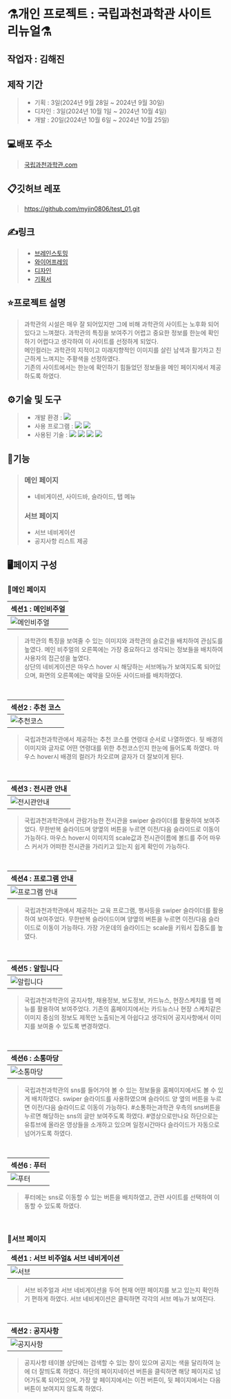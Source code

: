 # ⚗개인 프로젝트 : 국립과천과학관 사이트 리뉴얼⚗

## 작업자 : 김해진

## 제작 기간
> - 기획 : 3일(2024년 9월 28일 ~ 2024년 9월 30일)
> - 디자인 : 3일(2024년 10월 1일 ~ 2024년 10월 4일)
> - 개발 : 20일(2024년 10월 6일 ~ 2024년 10월 25일)

## 💻배포 주소
> [국립과천과학관.com](https://myjin0806.github.io/test01/)

## 📋깃허브 레포
> https://github.com/myjin0806/test_01.git

## ✍링크
> - [브레인스토밍](https://www.figma.com/board/qONhyrVkiOOtcDxRyZgagv/%EA%B3%B5%EA%B3%B5%EA%B8%B0%EA%B4%80-%EC%82%AC%EC%9D%B4%ED%8A%B8-%EB%A6%AC%EB%89%B4%EC%96%BC?node-id=0-1&t=k4E42O2KRVeqjK7U-1)<br>
> - [와이어프레임](https://www.figma.com/design/t53b3X0KiJB90Ry1TVp3Dc/%ED%94%BC%EA%B7%B8%EB%A7%88-%EC%97%B0%EC%8A%B5%EC%9A%A9?node-id=9-7&t=67Gco1EIRsIaWNHg-1)
> - [디자인](https://www.figma.com/proto/t53b3X0KiJB90Ry1TVp3Dc/%ED%94%BC%EA%B7%B8%EB%A7%88-%EC%97%B0%EC%8A%B5%EC%9A%A9?node-id=222-366&t=67Gco1EIRsIaWNHg-1)
> - [기획서](https://docs.google.com/presentation/d/1w7QQLhwrw0ZlwWZ8iGXSbBX4-12rz7gPqYG1je7EvrE/edit?usp=sharing)

## ⭐️프로젝트 설명
> 과학관의 시설은 매우 잘 되어있지만 그에 비해 과학관의 사이트는 노후화 되어있다고 느껴졌다. 과학관의 특징을 보여주기 어렵고 중요한 정보를 한눈에 확인하기 어렵다고 생각하여 이 사이트를 선정하게 되었다. <br> 메인컬러는 과학관의 지적이고 미래지향적인 이미지를 살린 남색과 활기차고 친근하게 느껴지는 주황색을 선정하였다.<br>
> 기존의 사이트에서는 한눈에 확인하기 힘들었던 정보들을 메인 페이지에서 제공하도록 하였다. <br>
 

## ⚙기술 및 도구
> - 개발 환경 : <img src="https://img.shields.io/badge/windows10-0078D6?style=flat-square&logo=windows10&logoColor=white"/>
> - 사용 프로그램 : <img src="https://img.shields.io/badge/Vs code-007ACC?style=flat-square&logo=visualstudiocode&logoColor=white"/> <img src="https://img.shields.io/badge/figma-F24E1E?style=flat-square&logo=figma&logoColor=white"/>
> - 사용된 기술 : 
  <img src="https://img.shields.io/badge/html5-E34F26?style=flat-square&logo=html5&logoColor=white"> <img src="https://img.shields.io/badge/css3-1572B6?style=flat-square&logo=css3&logoColor=white"> <img src="https://img.shields.io/badge/JavaScript-F7DF1E?style=flat-square&logo=JavaScript&logoColor=white"> <img src="https://img.shields.io/badge/Swiper-6332F6?style=flat-square&logo=Swiper&logoColor=white">


## 📝기능
> ### 메인 페이지
> - 네비게이션, 사이드바, 슬라이드, 탭 메뉴
> ### 서브 페이지 
> - 서브 네비게이션
> - 공지사항 리스트 제공

## 🖥페이지 구성
### 🎲메인 페이지
| 섹션1 : 메인비주얼                                                                                                      |
| :---------------------------------------------------------------------------------------------------------------------- |
| ![메인비주얼](https://github.com/user-attachments/assets/35417121-d13a-44f4-91da-f8c53c150ef0) |

> 과학관의 특징을 보여줄 수 있는 이미지와 과학관의 슬로건을 배치하여 관심도를 높였다. 메인 비주얼의 오른쪽에는 가장 중요하다고 생각되는 정보들을 배치하여 사용자의 접근성을 높였다. <br>
> 상단의 네비게이션은 마우스 hover 시 해당하는 서브메뉴가 보여지도록 되어있으며, 화면의 오른쪽에는 예약을 모아둔 사이드바를 배치하였다. 

<br>

| 섹션2 : 추천 코스                                                                                                         |
| :------------------------------------------------------------------------------------------------------------------------ |
| ![추천코스](https://github.com/user-attachments/assets/26bdaed3-d4ab-4c21-a0af-b270ffa08558)|

> 국립과천과학관에서 제공하는 추천 코스를 연령대 순서로 나열하였다. 뒷 배경의 이미지와 글자로 어떤 연령대를 위한 추천코스인지 한눈에 들어도록 하였다. 마우스 hover시 배경의 컬러가 차오르며 글자가 더 잘보이게 된다.

<br>

| 섹션3 : 전시관 안내                                                                                                      |
| :----------------------------------------------------------------------------------------------------------------------- |
| ![전시관안내](https://github.com/user-attachments/assets/8cb7358d-87a6-416a-b51e-0ab16e0b3895) |

> 국립과천과학관에서 관람가능한 전시관을 swiper 슬라이더를 활용하여 보여주었다. 무한반복 슬라이드며 양옆의 버튼을 누르면 이전/다음 슬라이드로 이동이 가능하다. 마우스 hover시 이미지의 scale값과 전시관이름에 볼드를 주어 마우스 커서가 어떠한 전시관을 가리키고 있는지 쉽게 확인이 가능하다.

<br>

| 섹션4 : 프로그램 안내                                                                                                  |
| :--------------------------------------------------------------------------------------------------------------------- |
| ![프로그램 안내](https://github.com/user-attachments/assets/1041335f-0cdd-4b18-92ca-fd81b3ba3805) |
> 국립과천과학관에서 제공하는 교육 프로그램, 행사등을 swiper 슬라이더를 활용하여 보여주었다. 무한반복 슬라이드이며 양옆의 버튼을 누르면 이전/다음 슬라이드로 이동이 가능하다. 가장 가운데의 슬라이드는 scale을 키워서 집중도를 높였다.

<br>

| 섹션5 : 알립니다                                                                                                          |
| :------------------------------------------------------------------------------------------------------------------------ |
| ![알립니다](https://github.com/user-attachments/assets/4826de30-1b95-4cf9-bd2d-d3e50af5f9f3) |
> 국립과천과학관의 공지사항, 채용정보, 보도정보, 카드뉴스, 현장스케치를 탭 메뉴를 활용하여 보여주었다. 기존의 홈페이지에서는 카드뉴스나 현장 스케치같은 이미지 중심의 정보도 제목만 노출되는게 아쉽다고 생각되어 공지사항에서 이미지를 보여줄 수 있도록 변경하였다.

<br>
 
| 섹션6 : 소통마당                                                                                                        |
| :---------------------------------------------------------------------------------------------------------------------- |
| ![소통마당](https://github.com/user-attachments/assets/c720977f-3ac0-4d55-94af-f5d48dc1da57) |
> 국립과천과학관의 sns를 들어가야 볼 수 있는 정보들을 홈페이지에서도 볼 수 있게 배치하였다. swiper 슬라이드를 사용하였으며 슬라이드 양 옆의 버튼을 누르면 이전/다음 슬라이드로 이동이 가능하다. #소통하는과학관 우측의 sns버튼을 누르면 해당하는 sns의 글만 보여주도록 하였다. #영상으로만나요 하단으로는 유튜브에 올라온 영상들을 소개하고 있으며 일정시간마다 슬라이드가 자동으로 넘어가도록 하였다.

<br>

| 섹션6 : 푸터                                                                                                          |
| :-------------------------------------------------------------------------------------------------------------------- |
| ![푸터](https://github.com/user-attachments/assets/a5668f02-9238-46f8-b957-e67c938ce646) |
> 푸터에는 sns로 이동할 수 있는 버튼을 배치하였고, 관련 사이트를 선택하여 이동할 수 있도록 하였다.

<br>

### 🎲서브 페이지
| 섹션1 : 서브 비주얼& 서브 네비게이션                                                                                  |
| :-------------------------------------------------------------------------------------------------------------------- |
| ![서브](https://github.com/user-attachments/assets/e8f32273-29f0-4639-9722-c688b6310139)|
> 서브 비주얼과 서브 네비게이션을 두어 현재 어떤 페이지를 보고 있는지 확인하기 편하게 하였다. 서브 네비게이션은 클릭하면 각각의 서브 메뉴가 보여진다.

<br>

| 섹션2 : 공지사항                                                                                                      |
| :-------------------------------------------------------------------------------------------------------------------- |
| ![공지사항](https://github.com/user-attachments/assets/c46253db-6213-4676-8119-588fb2ee5f88)|
> 공지사항 테이블 상단에는 검색할 수 있는 창이 있으며 공지는 색을 달리하여 눈에 더 잘띄도록 하였다. 하단의 페이지네이션 버튼을 클릭하면 해당 페이지로 넘어가도록 되어있으며, 가장 앞 페이지에서는 이전 버튼이, 뒷 페이지에서는 다음 버튼이 보여지지 않도록 하였다.

<br>
